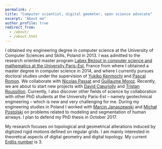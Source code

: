 ```yaml
---
permalink: /
title: "Computer scientist, digital geometer, open science advocate"
excerpt: "About me"
author_profile: true
redirect_from: 
  - /about/
  - /about.html
---
```

I obtained my engineering degree in computer science at the University of Computer Sciences and
Skills, Poland in 2013. I was admitted to the research oriented master program [Labex Bézout in
computer science and mathematics at the University
Paris-Est](http://bezout.univ-paris-est.fr/en/master-s-program), France from where I obtained a
master degree in computer science in 2014, and where I currently pursues doctoral studies under the
supervision of [Yukiko Kenmochi](http://igm.univ-mlv.fr/~kenmochi/) and [Pascal
Romon](http://perso-math.univ-mlv.fr/users/romon.pascal/).  We collaborate with [Nicolas
Passat](http://crestic.univ-reims.fr/membre/1542-nicolas-passat) and [Guillaume
Moroz](https://members.loria.fr/GMoroz/). Recently, we are about to start new projects with [David
Cœurjolly](http://liris.cnrs.fr/%7Edcoeurjo/) and [Tristan
Roussillon](http://liris.cnrs.fr/~troussil/).  Currently, I also discover other fields of science by
collaboration with other PhD students at the University Paris-Est – namely geotechnical engineering
– which is new and very challenging for me. During my engineering studies in Poland I worked with
[Marcin Janaszewski](https://www.researchgate.net/profile/Marcin_Janaszewski) and [Michał
Postolski](https://www.researchgate.net/profile/Michat_Postolski) on problems related to modeling
and segmentation of human airways. I plan to defend my PhD thesis in October 2017.

My research focuses on topological and geometrical alterations induced by digitized rigid motions
defined on regular grids. I am mainly interested in theoretical aspects of digital geometry and
digital topology.  My current [Erdős number](https://en.wikipedia.org/wiki/Erd%C5%91s_number) is 3. 

